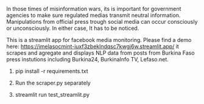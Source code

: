 In those times of misinformation wars, its is important for government agencies to make sure regulated medias transmit neutral information.
Manipulations from official press trough social media can occur consciously or unconsciously. In either case, It has to be noticed.

This is a streamlit app for facebook media monitoring. Please find a demo here: https://imelasocmint-iuxf3zbeklndqsc7kwgj6w.streamlit.app/
it scrapes and agregate and displays NLP data from posts from Burkina Faso press instutions including Burkina24, BurkinaInfo TV, Lefaso.net. 


1. pip install -r requirements.txt
   
2. Run the scraper.py separately

3. streamlit run test_streamlit.py
